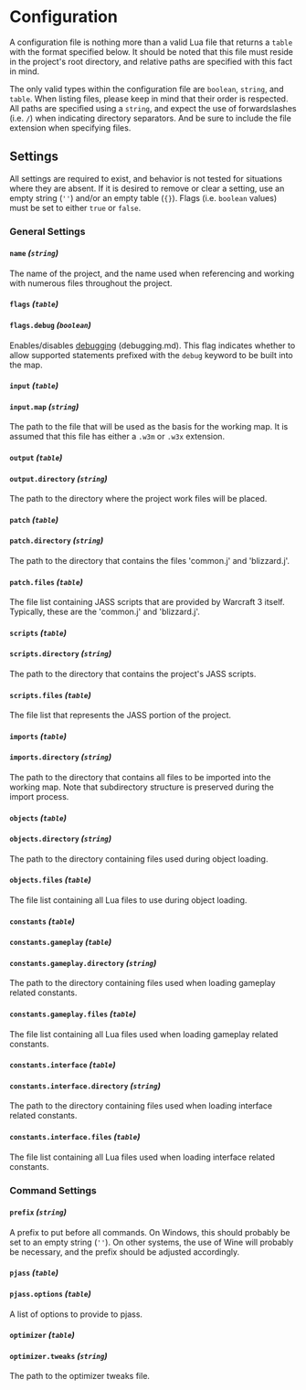 # Configuration

A configuration file is nothing more than a valid Lua file that returns a
`table` with the format specified below. It should be noted that this file
must reside in the project's root directory, and relative paths are specified
with this fact in mind.

The only valid types within the configuration file are `boolean`, `string`,
and `table`.  When listing files, please keep in mind that their order is
respected. All paths are specified using a `string`, and expect the use of
forwardslashes (i.e. `/`) when indicating directory separators. And be sure to
include the file extension when specifying files.

## Settings

All settings are required to exist, and behavior is not tested for situations
where they are absent. If it is desired to remove or clear a setting, use an
empty string (`''`) and/or an empty table (`{}`). Flags (i.e. `boolean`
values) must be set to either `true` or `false`.

### General Settings

#### `name` _(`string`)_

The name of the project, and the name used when referencing and working with
numerous files throughout the project.

#### `flags` _(`table`)_
#### `flags.debug` _(`boolean`)_

Enables/disables [debugging] (debugging.md). This flag indicates whether to
allow supported statements prefixed with the `debug` keyword to be built into
the map.

[debugging]: debugging.md

#### `input` _(`table`)_
#### `input.map` _(`string`)_

The path to the file that will be used as the basis for the working map. It
is assumed that this file has either a `.w3m` or `.w3x` extension.

#### `output` _(`table`)_
#### `output.directory` _(`string`)_

The path to the directory where the project work files will be placed.

#### `patch` _(`table`)_
#### `patch.directory` _(`string`)_

The path to the directory that contains the files 'common.j' and 'blizzard.j'.

#### `patch.files` _(`table`)_

The file list containing JASS scripts that are provided by Warcraft 3 itself.
Typically, these are the 'common.j' and 'blizzard.j'.

#### `scripts` _(`table`)_
#### `scripts.directory` _(`string`)_

The path to the directory that contains the project's JASS scripts.

#### `scripts.files` _(`table`)_

The file list that represents the JASS portion of the project.

#### `imports` _(`table`)_
#### `imports.directory` _(`string`)_

The path to the directory that contains all files to be imported into the
working map. Note that subdirectory structure is preserved during the import
process.

#### `objects` _(`table`)_
#### `objects.directory` _(`string`)_

The path to the directory containing files used during object loading.

#### `objects.files` _(`table`)_

The file list containing all Lua files to use during object loading.

#### `constants` _(`table`)_
#### `constants.gameplay` _(`table`)_
#### `constants.gameplay.directory` _(`string`)_

The path to the directory containing files used when loading gameplay related
constants.

#### `constants.gameplay.files` _(`table`)_

The file list containing all Lua files used when loading gameplay related
constants.

#### `constants.interface` _(`table`)_
#### `constants.interface.directory` _(`string`)_

The path to the directory containing files used when loading interface related
constants.

#### `constants.interface.files` _(`table`)_

The file list containing all Lua files used when loading interface related
constants.

### Command Settings

#### `prefix` _(`string`)_

A prefix to put before all commands. On Windows, this should probably be set
to an empty string (`''`). On other systems, the use of Wine will probably be
necessary, and the prefix should be adjusted accordingly.

#### `pjass` _(`table`)_
#### `pjass.options` _(`table`)_

A list of options to provide to pjass.

#### `optimizer` _(`table`)_
#### `optimizer.tweaks` _(`string`)_

The path to the optimizer tweaks file.
